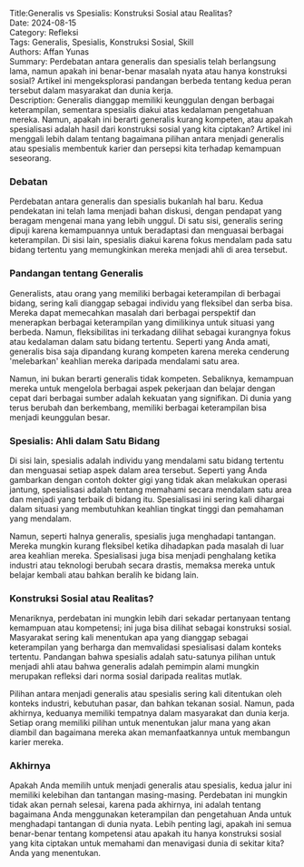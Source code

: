 Title:Generalis vs Spesialis: Konstruksi Sosial atau Realitas?  
Date: 2024-08-15  
Category: Refleksi  
Tags: Generalis, Spesialis, Konstruksi Sosial, Skill  
Authors: Affan Yunas  
Summary: Perdebatan antara generalis dan spesialis telah berlangsung lama, namun apakah ini benar-benar masalah nyata atau hanya konstruksi sosial? Artikel ini mengeksplorasi pandangan berbeda tentang kedua peran tersebut dalam masyarakat dan dunia kerja.  
Description: Generalis dianggap memiliki keunggulan dengan berbagai keterampilan, sementara spesialis diakui atas kedalaman pengetahuan mereka. Namun, apakah ini berarti generalis kurang kompeten, atau apakah spesialisasi adalah hasil dari konstruksi sosial yang kita ciptakan? Artikel ini menggali lebih dalam tentang bagaimana pilihan antara menjadi generalis atau spesialis membentuk karier dan persepsi kita terhadap kemampuan seseorang.

### Debatan

Perdebatan antara generalis dan spesialis bukanlah hal baru. Kedua pendekatan ini telah lama menjadi bahan diskusi, dengan pendapat yang beragam mengenai mana yang lebih unggul. Di satu sisi, generalis sering dipuji karena kemampuannya untuk beradaptasi dan menguasai berbagai keterampilan. Di sisi lain, spesialis diakui karena fokus mendalam pada satu bidang tertentu yang memungkinkan mereka menjadi ahli di area tersebut.

### Pandangan tentang Generalis

Generalists, atau orang yang memiliki berbagai keterampilan di berbagai bidang, sering kali dianggap sebagai individu yang fleksibel dan serba bisa. Mereka dapat memecahkan masalah dari berbagai perspektif dan menerapkan berbagai keterampilan yang dimilikinya untuk situasi yang berbeda. Namun, fleksibilitas ini terkadang dilihat sebagai kurangnya fokus atau kedalaman dalam satu bidang tertentu. Seperti yang Anda amati, generalis bisa saja dipandang kurang kompeten karena mereka cenderung 'melebarkan' keahlian mereka daripada mendalami satu area.

Namun, ini bukan berarti generalis tidak kompeten. Sebaliknya, kemampuan mereka untuk mengelola berbagai aspek pekerjaan dan belajar dengan cepat dari berbagai sumber adalah kekuatan yang signifikan. Di dunia yang terus berubah dan berkembang, memiliki berbagai keterampilan bisa menjadi keunggulan besar.

### Spesialis: Ahli dalam Satu Bidang

Di sisi lain, spesialis adalah individu yang mendalami satu bidang tertentu dan menguasai setiap aspek dalam area tersebut. Seperti yang Anda gambarkan dengan contoh dokter gigi yang tidak akan melakukan operasi jantung, spesialisasi adalah tentang memahami secara mendalam satu area dan menjadi yang terbaik di bidang itu. Spesialisasi ini sering kali dihargai dalam situasi yang membutuhkan keahlian tingkat tinggi dan pemahaman yang mendalam.

Namun, seperti halnya generalis, spesialis juga menghadapi tantangan. Mereka mungkin kurang fleksibel ketika dihadapkan pada masalah di luar area keahlian mereka. Spesialisasi juga bisa menjadi penghalang ketika industri atau teknologi berubah secara drastis, memaksa mereka untuk belajar kembali atau bahkan beralih ke bidang lain.

### Konstruksi Sosial atau Realitas?

Menariknya, perdebatan ini mungkin lebih dari sekadar pertanyaan tentang kemampuan atau kompetensi; ini juga bisa dilihat sebagai konstruksi sosial. Masyarakat sering kali menentukan apa yang dianggap sebagai keterampilan yang berharga dan memvalidasi spesialisasi dalam konteks tertentu. Pandangan bahwa spesialis adalah satu-satunya pilihan untuk menjadi ahli atau bahwa generalis adalah pemimpin alami mungkin merupakan refleksi dari norma sosial daripada realitas mutlak.

Pilihan antara menjadi generalis atau spesialis sering kali ditentukan oleh konteks industri, kebutuhan pasar, dan bahkan tekanan sosial. Namun, pada akhirnya, keduanya memiliki tempatnya dalam masyarakat dan dunia kerja. Setiap orang memiliki pilihan untuk menentukan jalur mana yang akan diambil dan bagaimana mereka akan memanfaatkannya untuk membangun karier mereka.

### Akhirnya

Apakah Anda memilih untuk menjadi generalis atau spesialis, kedua jalur ini memiliki kelebihan dan tantangan masing-masing. Perdebatan ini mungkin tidak akan pernah selesai, karena pada akhirnya, ini adalah tentang bagaimana Anda menggunakan keterampilan dan pengetahuan Anda untuk menghadapi tantangan di dunia nyata. Lebih penting lagi, apakah ini semua benar-benar tentang kompetensi atau apakah itu hanya konstruksi sosial yang kita ciptakan untuk memahami dan menavigasi dunia di sekitar kita? Anda yang menentukan.
